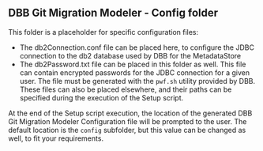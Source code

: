 ## DBB Git Migration Modeler - Config folder

This folder is a placeholder for specific configuration files:
* The db2Connection.conf file can be placed here, to configure the JDBC connection to the db2 database used by DBB for the MetadataStore
* The db2Password.txt file can be placed in this folder as well. This file can contain encrypted passwords for the JDBC connection for a given user. The file must be generated with the `pwf.sh` utility provided by DBB.
These files can also be placed elsewhere, and their paths can be specified during the execution of the Setup script.

At the end of the Setup script execution, the location of the generated DBB Git Migration Modeler Configuration file will be prompted to the user.
The default location is the `config` subfolder, but this value can be changed as well, to fit your requirements.